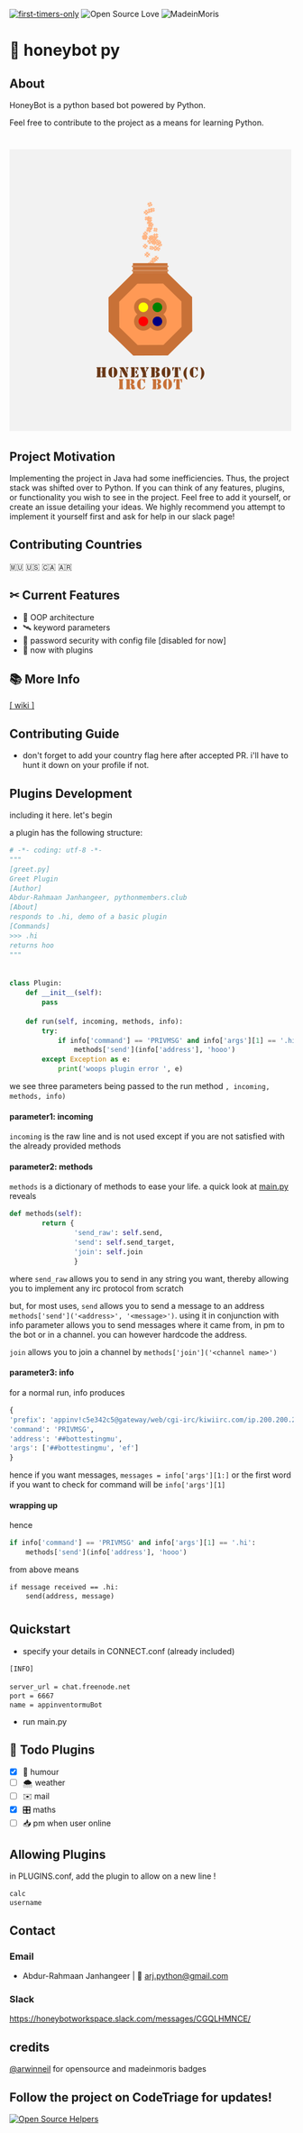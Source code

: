 [![first-timers-only](https://img.shields.io/badge/first--timers--only-friendly-blue.svg?style=flat-square)](https://www.firsttimersonly.com/)
![Open Source Love](https://img.shields.io/badge/Open%20Source-%E2%9D%A4-pink.svg) 
![MadeinMoris](https://img.shields.io/badge/Made%20in-Moris-green.svg)

# 🍯 honeybot py 

## About
HoneyBot is a python based bot powered by Python.

Feel free to contribute to the project as a means for learning Python.
#
![alt text](honeybot_real.png "honeybot logo")

## Project Motivation
Implementing the project in Java had some inefficiencies. Thus, the project stack was shifted over to Python.
If you can think of any features, plugins, or functionality you wish to see in the project. Feel free to add it yourself, or create an issue detailing your ideas. We highly recommend you attempt to implement it yourself first and ask for help in our slack page!

## Contributing Countries

🇲🇺 🇺🇸 🇨🇦 🇦🇷 

## ✂ Current Features

 * 🍬 OOP architecture
 * 🛰️ keyword parameters
 * 🌵 password security with config file [disabled for now]
 * 🔌 now with plugins
 
## 📚 More Info
[[ wiki ]](https://github.com/Abdur-rahmaanJ/honeybot/wiki)

## Contributing Guide

- don't forget to add your country flag here after accepted PR. i'll have to hunt it down on your profile if not.

## Plugins Development

including it here. let's begin

a plugin has the following structure:

```python
# -*- coding: utf-8 -*-
"""
[greet.py]
Greet Plugin
[Author]
Abdur-Rahmaan Janhangeer, pythonmembers.club
[About]
responds to .hi, demo of a basic plugin
[Commands]
>>> .hi
returns hoo
"""


class Plugin:
    def __init__(self):
        pass

    def run(self, incoming, methods, info):
        try:
            if info['command'] == 'PRIVMSG' and info['args'][1] == '.hi':
                methods['send'](info['address'], 'hooo')
        except Exception as e:
            print('woops plugin error ', e)
```
we see three parameters being passed to the run method ```, incoming, methods, info)```

#### parameter1: incoming

```incoming``` is the raw line and is not used except if you are not satisfied with the already provided methods

#### parameter2: methods

```methods``` is a dictionary of methods to ease your life. a quick look at [main.py](honeybot/main.py) reveals

```python
def methods(self):
        return {
                'send_raw': self.send,
                'send': self.send_target,
                'join': self.join
                }
```
where ```send_raw``` allows you to send in any string you want, thereby allowing you to implement any irc protocol from scratch

but, for most uses, ```send``` allows you to send a message to an address ```methods['send']('<address>', '<message>')```. using it in conjunction with info parameter allows you to send messages where it came from, in pm to the bot or in a channel. you can however hardcode the address.

```join``` allows you to join a channel by ```methods['join']('<channel name>')```

#### parameter3: info

for a normal run, info produces
```python
{
'prefix': 'appinv!c5e342c5@gateway/web/cgi-irc/kiwiirc.com/ip.200.200.22.200',
'command': 'PRIVMSG',
'address': '##bottestingmu',
'args': ['##bottestingmu', 'ef']
}
```
hence if you want messages, ```messages = info['args'][1:]``` or the first word if you want to check for command will be ```info['args'][1]```

#### wrapping up

hence
```python
if info['command'] == 'PRIVMSG' and info['args'][1] == '.hi':
    methods['send'](info['address'], 'hooo')
```
from above means 
```
if message received == .hi:
    send(address, message)
```

#

## Quickstart

- specify your details in CONNECT.conf (already included)
~~~
[INFO]

server_url = chat.freenode.net
port = 6667
name = appinventormuBot
~~~
- run main.py

## 🔌 Todo Plugins
- [x] 💐 humour
- [ ] 🌨️ weather
- [ ] ✉️ mail
- [x] 🎛️ maths
- [ ] 📥 pm when user online

## Allowing Plugins
in PLUGINS.conf, add the plugin to allow on a new line !
~~~
calc
username
~~~

## Contact
### Email
- Abdur-Rahmaan Janhangeer | 📧 arj.python@gmail.com
### Slack
https://honeybotworkspace.slack.com/messages/CGQLHMNCE/

## credits
[@arwinneil](https://github.com/arwinneil) for opensource and madeinmoris badges
 
## Follow the project on CodeTriage for updates!
[![Open Source Helpers](https://www.codetriage.com/abdur-rahmaanj/honeybot/badges/users.svg)](https://www.codetriage.com/abdur-rahmaanj/honeybot)

